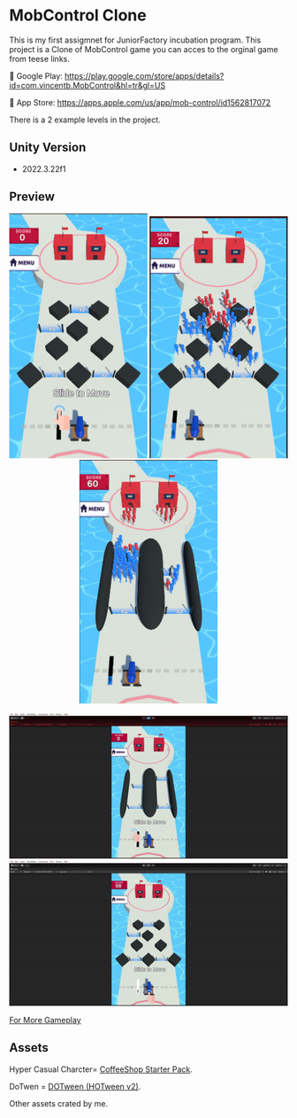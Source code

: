 # MobControl Clone
This is my first assigmnet for JuniorFactory incubation program.
This project is a Clone of MobControl  game you can acces to the orginal game from teese links.

📱 Google Play: https://play.google.com/store/apps/details?id=com.vincentb.MobControl&hl=tr&gl=US

🍎 App Store: https://apps.apple.com/us/app/mob-control/id1562817072

There is a 2 example levels in the project.

## Unity Version
- 2022.3.22f1


## Preview

<p align="center" >
  <img src="MobControl Clone/Assets/Media/SS1.png" width="250" >
  <img src="MobControl Clone/Assets/Media/SS2.png" width="250" >
  <img src="MobControl Clone/Assets/Media/SS3.png" width="250" >
</p>
<p align="center">
  <img src="MobControl Clone/Assets/Media/Lvl1.gif" width="900">
  <img src="MobControl Clone/Assets/Media/Lvl2.gif" width="900">
</p>

[For More Gameplay](https://drive.google.com/drive/u/0/folders/1ESJO5skms8NKmbM_Y-t4btnb_Qev7Jrl)
## Assets
Hyper Casual Charcter= [CoffeeShop Starter Pack](https://sketchfab.com/3d-models/hyper-casual-charcter-9990bda2c5a240c28ef0687d94d22c5d).

DoTwen = [DOTween (HOTween v2)](https://assetstore.unity.com/packages/tools/animation/dotween-hotween-v2-27676).

Other assets crated by me.

 
